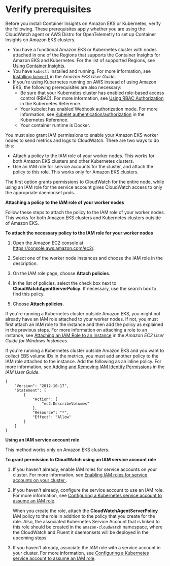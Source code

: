 # Verify prerequisites<a name="Container-Insights-prerequisites"></a>

Before you install Container Insights on Amazon EKS or Kubernetes, verify the following\. These prerequisites apply whether you are using the CloudWatch agent or AWS Distro for OpenTelemetry to set up Container Insights on Amazon EKS clusters\.
+ You have a functional Amazon EKS or Kubernetes cluster with nodes attached in one of the Regions that supports the Container Insights for Amazon EKS and Kubernetes\. For the list of supported Regions, see [Using Container Insights](ContainerInsights.md)\.
+ You have `kubectl` installed and running\. For more information, see [Installing `kubectl`](https://docs.aws.amazon.com/eks/latest/userguide/install-kubectl.html) in the *Amazon EKS User Guide*\.
+ If you're using Kubernetes running on AWS instead of using Amazon EKS, the following prerequisites are also necessary:
  + Be sure that your Kubernetes cluster has enabled role\-based access control \(RBAC\)\. For more information, see [Using RBAC Authorization](https://kubernetes.io/docs/reference/access-authn-authz/rbac/) in the Kubernetes Reference\. 
  + Your kubelet has enabled Webhook authorization mode\. For more information, see [Kubelet authentication/authorization](https://kubernetes.io/docs/reference/access-authn-authz/kubelet-authn-authz/) in the Kubernetes Reference\.
  + Your container runtime is Docker\.

You must also grant IAM permissions to enable your Amazon EKS worker nodes to send metrics and logs to CloudWatch\. There are two ways to do this:
+ Attach a policy to the IAM role of your worker nodes\. This works for both Amazon EKS clusters and other Kubernetes clusters\.
+ Use an IAM role for service accounts for the cluster, and attach the policy to this role\. This works only for Amazon EKS clusters\.

The first option grants permissions to CloudWatch for the entire node, while using an IAM role for the service account gives CloudWatch access to only the appropriate daemonset pods\.

**Attaching a policy to the IAM role of your worker nodes**

Follow these steps to attach the policy to the IAM role of your worker nodes\. This works for both Amazon EKS clusters and Kubernetes clusters outside of Amazon EKS\. 

**To attach the necessary policy to the IAM role for your worker nodes**

1. Open the Amazon EC2 console at [https://console\.aws\.amazon\.com/ec2/](https://console.aws.amazon.com/ec2/)\.

1. Select one of the worker node instances and choose the IAM role in the description\.

1. On the IAM role page, choose **Attach policies**\.

1. In the list of policies, select the check box next to **CloudWatchAgentServerPolicy**\. If necessary, use the search box to find this policy\.

1. Choose **Attach policies**\.

If you're running a Kubernetes cluster outside Amazon EKS, you might not already have an IAM role attached to your worker nodes\. If not, you must first attach an IAM role to the instance and then add the policy as explained in the previous steps\. For more information on attaching a role to an instance, see [Attaching an IAM Role to an Instance](https://docs.aws.amazon.com/AWSEC2/latest/WindowsGuide/iam-roles-for-amazon-ec2.html#attach-iam-role) in the *Amazon EC2 User Guide for Windows Instances*\.

If you're running a Kubernetes cluster outside Amazon EKS and you want to collect EBS volume IDs in the metrics, you must add another policy to the IAM role attached to the instance\. Add the following as an inline policy\. For more information, see [Adding and Removing IAM Identity Permissions](https://docs.aws.amazon.com/IAM/latest/UserGuide/access_policies_manage-attach-detach.html) in the *IAM User Guide*\.

```
{
    "Version": "2012-10-17",
    "Statement": [
        {
            "Action": [
                "ec2:DescribeVolumes"
            ],
            "Resource": "*",
            "Effect": "Allow"
        }
    ]
}
```

**Using an IAM service account role**

This method works only on Amazon EKS clusters\.

**To grant permission to CloudWatch using an IAM service account role**

1. If you haven't already, enable IAM roles for service accounts on your cluster\. For more information, see [Enabling IAM roles for service accounts on your cluster ](https://docs.aws.amazon.com/eks/latest/userguide/enable-iam-roles-for-service-accounts.html)\. 

1. If you haven't already, configure the service account to use an IAM role\. For more information, see [Configuring a Kubernetes service account to assume an IAM role](https://docs.aws.amazon.com/eks/latest/userguide/associate-service-account-role.html)\. 

   When you create the role, attach the **CloudWatchAgentServerPolicy** IAM policy to the role in addition to the policy that you create for the role\. Also, the associated Kubernetes Service Account that is linked to this role should be created in the `amazon-cloudwatch` namespace, where the CloudWatch and Fluent it daemonsets will be deployed in the upcoming steps

1. If you haven't already, associate the IAM role with a service account in your cluster\. For more information, see [Configuring a Kubernetes service account to assume an IAM role](https://docs.aws.amazon.com/eks/latest/userguide/associate-service-account-role.html)\.
